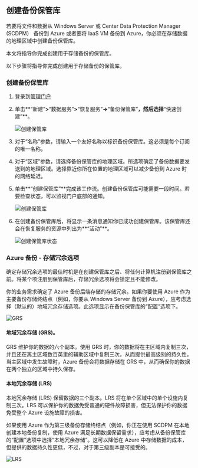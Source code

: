 ## 创建备份保管库
若要将文件和数据从 Windows Server 或 Center Data Protection Manager (SCDPM） 备份到 Azure 或者要将 IaaS VM 备份到 Azure，你必须在存储数据的地理区域中创建备份保管库。

本文将指导你完成创建用于存储备份的保管库。

以下步骤将指导你完成创建用于存储备份的保管库。

### 创建备份保管库
1. 登录到[管理门户](https://manage.windowsazure.cn/)
2. 单击**“新建”**>**“数据服务”**>**“恢复服务”**->**“备份保管库”**，然后选择**“快速创建”**。

    ![创建保管库](./media/backup-create-vault/createvault1.png)

3. 对于“名称”参数，请输入一个友好名称以标识备份保管库。这必须是每个订阅的唯一名称。

4. 对于“区域”参数，请选择备份保管库的地理区域。所选项确定了备份数据要发送到的地理区域。选择靠近你所在位置的地理区域可以减少备份到 Azure 时的网络延迟。

5. 单击**“创建保管库”**完成该工作流。创建备份保管库可能需要一段时间。若要检查状态，可以监视门户底部的通知。

    ![创建保管库](./media/backup-create-vault/creatingvault1.png)

6. 在创建备份保管库后，将显示一条消息通知你已成功创建保管库。该保管库还会在恢复服务的资源中列出为**“活动”**。

    ![创建保管库状态](./media/backup-create-vault/backupvaultstatus1.png)


### Azure 备份 - 存储冗余选项

确定存储冗余选项的最佳时机是在创建保管库之后、将任何计算机注册到保管库之前。将某个项注册到保管库后，存储冗余选项将会锁定且不能修改。

你的业务需求确定了 Azure 备份后端存储的存储冗余。如果你要使用 Azure 作为主要备份存储终结点（例如，你要从 Windows Server 备份到 Azure），应考虑选择（默认的）地域冗余存储选项。此选项显示在备份保管库的“配置”选项下。

![GRS](./media/backup-create-vault/grs.png)

#### 地域冗余存储 (GRS)。
GRS 维护你的数据的六个副本。使用 GRS 时，你的数据将在主区域内复制三次，并且还在离主区域数百英里的辅助区域中复制三次，从而提供最高级别的持久性。当主区域中发生故障时，Azure 备份会将数据存储在 GRS 中，从而确保你的数据在两个独立的区域中持久保存。

#### 本地冗余存储 (LRS)
本地冗余存储 (LRS) 保留数据的三个副本。LRS 将在单个区域中的单个设施内复制三次。LRS 可以保护你的数据免受普通的硬件故障损害，但无法保护你的数据免受整个 Azure 设施故障的损害。

如果使用 Azure 作为第三级备份存储终结点（例如，你正在使用 SCDPM 在本地创建本地备份复制，使用 Azure 满足长期数据保留需求），应考虑从备份保管库的“配置”选项中选择“本地冗余存储”。这可以降低在 Azure 中存储数据的成本，但提供的数据持久性更低，不过，对于第三级副本是可接受的。

![LRS](./media/backup-create-vault/lrs.png)

<!---HONumber=69-->